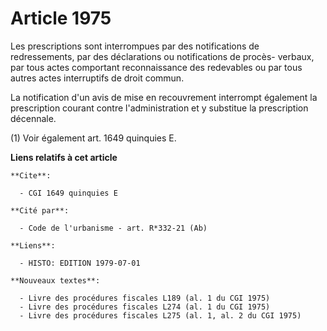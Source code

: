 # Article 1975

Les prescriptions sont interrompues par des notifications de redressements, par des déclarations ou notifications de procès-
verbaux, par tous actes comportant reconnaissance des redevables ou par tous autres actes interruptifs de droit commun.

La notification d'un avis de mise en recouvrement interrompt également la prescription courant contre l'administration et y
substitue la prescription décennale.

(1) Voir également art. 1649 quinquies E.

**Liens relatifs à cet article**

	**Cite**:

	  - CGI 1649 quinquies E

	**Cité par**:

	  - Code de l'urbanisme - art. R*332-21 (Ab)

	**Liens**:

	  - HISTO: EDITION 1979-07-01

	**Nouveaux textes**:

	  - Livre des procédures fiscales L189 (al. 1 du CGI 1975)
	  - Livre des procédures fiscales L274 (al. 1 du CGI 1975)
	  - Livre des procédures fiscales L275 (al. 1, al. 2 du CGI 1975)
